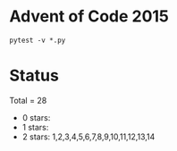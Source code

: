 Advent of Code 2015
===================

```pytest -v *.py```

Status
======

Total = 28

- 0 stars:
- 1 stars:
- 2 stars: 1,2,3,4,5,6,7,8,9,10,11,12,13,14
